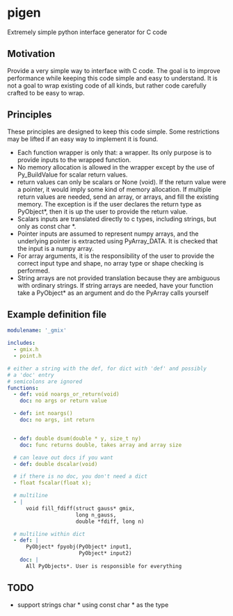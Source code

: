 # pigen
Extremely simple python interface generator for C code

Motivation
----------

Provide a very simple way to interface with C code.  The goal is to improve
performance while keeping this code simple and easy to understand.  It is not a
goal to wrap existing code of all kinds, but rather code carefully crafted to
be easy to wrap.

Principles
----------

These principles are designed to keep this code simple.  Some restrictions may
be lifted if an easy way to implement it is found.

- Each function wrapper is only that: a wrapper.  Its only 
  purpose is to provide inputs to the wrapped function.
- No memory allocation is allowed in the wrapper except by the use
  of Py_BuildValue for scalar return values.
- return values can only be scalars or None (void).  If the
  return value were a pointer, it would imply some kind
  of memory allocation. If multiple return values are needed,
  send an array, or arrays, and fill the existing memory.
  The exception is if the
  user declares the return type as PyObject*, then it is
  up the user to provide the return value.
- Scalars inputs are translated directly to c types, including
  strings, but only as const char *.
- Pointer inputs are assumed to represent numpy arrays, and the
  underlying pointer is extracted using PyArray_DATA.  It is
  checked that the input is a numpy array.
- For array arguments, it is the responsibility of the user to provide the correct
  input type and shape, no array type or shape checking is performed.
- String arrays are not provided translation because they are ambiguous
  with ordinary strings.  If string arrays are needed, have your
  function take a PyObject* as an argument and do the PyArray
  calls yourself

Example definition file
-----------------------

```yaml
modulename: '_gmix'

includes:
  - gmix.h
  - point.h

# either a string with the def, for dict with 'def' and possibly
# a 'doc' entry
# semicolons are ignored
functions:
  - def: void noargs_or_return(void)
    doc: no args or return value

  - def: int noargs()
    doc: no args, int return


  - def: double dsum(double * y, size_t ny)
    doc: func returns double, takes array and array size

  # can leave out docs if you want
  - def: double dscalar(void)

  # if there is no doc, you don't need a dict
  - float fscalar(float x);

  # multiline
  - |
      void fill_fdiff(struct gauss* gmix,
                      long n_gauss,
                      double *fdiff, long n)

  # multiline within dict
  - def: |
      PyObject* fpyobj(PyObject* input1,
                       PyObject* input2)
    doc: |
      All PyObjects*. User is responsible for everything
```
TODO
-------
- support strings char * using const char * as the type
